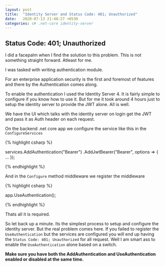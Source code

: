 ```yaml
---
layout: post
title:  "Identity Server and Status Code: 401; Unauthorized"
date:   2020-07-13 21:48:27 +0530
categories: c# .net-core identity-server
---
```


<h2> Status Code: 401; Unauthorized </h2>

I did a facepalm when I find the solution to this problem. This is not something straight forward. Atleast for me.

I was tasked with writing authentication module.

For an enterprise application security is the first and foremost of features and there by the Authentication comes along.

To enable the authentication I used the Identity Server 4. It is fairly simple to configure if you know how to  use it. But for me it took around 4 hours just to setup the identity server to provide the JWT alone. All is well. 

We have the UI which talks with the identity server on login get the JWT and pass it as Auth header on each request.

On the backend .net core app we configure the service like this in the `ConfigureServices`

{% highlight csharp %}

services.AddAuthentication("Bearer")
.AddJwtBearer("Bearer", options =>
{
    ...
});

{% endhighlight %}

And in the `Configure` method middleware we register the middleware

{% highlight csharp %}

app.UseAuthentication();

{% endhighlight %}

Thats all it is required.

So let back up a minute. Its the simplest process to setup and configure the identity server. But the real problem comes here. If you failed to register the `UseAuthentication` but the services are configured you will end up having the `Status Code: 401; Unauthorized` for all request. Well I am smart ass to enable the `UseAuthentication` alone based on a switch.

<b>Make sure you have both the AddAuthentication and UseAuthentication enabled or disabled at the same time.</b>